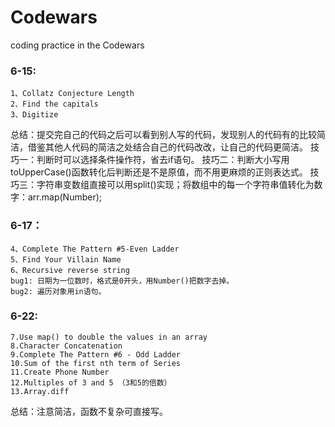 # Codewars
coding practice in the Codewars

### 6-15:   
    1、Collatz Conjecture Length   
    2、Find the capitals    
    3、Digitize

总结：提交完自己的代码之后可以看到别人写的代码，发现别人的代码有的比较简洁，借鉴其他人代码的简洁之处结合自己的代码改改，让自己的代码更简洁。
技巧一：判断时可以选择条件操作符，省去if语句。
技巧二：判断大小写用toUpperCase()函数转化后判断还是不是原值，而不用更麻烦的正则表达式。
技巧三：字符串变数组直接可以用split()实现；将数组中的每一个字符串值转化为数字：arr.map(Number);

### 6-17：
    4、Complete The Pattern #5-Even Ladder  
    5、Find Your Villain Name   
    6、Recursive reverse string
    bug1: 日期为一位数时，格式是0开头，用Number()把数字去掉。
    bug2: 遍历对象用in语句。

### 6-22:   
    7.Use map() to double the values in an array   
    8.Character Concatenation   
    9.Complete The Pattern #6 - Odd Ladder
    10.Sum of the first nth term of Series    
    11.Create Phone Number     
    12.Multiples of 3 and 5 （3和5的倍数）     
    13.Array.diff
总结：注意简洁，函数不复杂可直接写。
    
